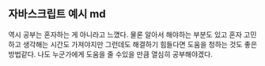 ## 자바스크립트 예시 md

역시 공부는 혼자하는 게 아니라고 느꼈다. 물론 알아서 해야하는 부분도 있고 혼자 고민하고 생각해는 시간도 가져야지만 그런데도 해결하기 힘들다면 도움을 청하는 것도 좋은 방법같다. 나도 누군가에게 도움을 줄 수있을 만큼 열심히 공부해야겠다.
